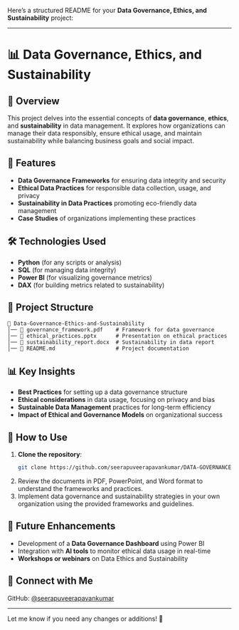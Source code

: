 Here’s a structured README for your **Data Governance, Ethics, and Sustainability** project:

---

# 📊 Data Governance, Ethics, and Sustainability  

## 📌 Overview  
This project delves into the essential concepts of **data governance**, **ethics**, and **sustainability** in data management. It explores how organizations can manage their data responsibly, ensure ethical usage, and maintain sustainability while balancing business goals and social impact.

## 🚀 Features  
- **Data Governance Frameworks** for ensuring data integrity and security  
- **Ethical Data Practices** for responsible data collection, usage, and privacy  
- **Sustainability in Data Practices** promoting eco-friendly data management  
- **Case Studies** of organizations implementing these practices  

## 🛠️ Technologies Used  
- **Python** (for any scripts or analysis)  
- **SQL** (for managing data integrity)  
- **Power BI** (for visualizing governance metrics)  
- **DAX** (for building metrics related to sustainability)  

## 📂 Project Structure  
```
📁 Data-Governance-Ethics-and-Sustainability  
│── 📜 governance_framework.pdf    # Framework for data governance  
│── 📜 ethical_practices.pptx      # Presentation on ethical practices  
│── 📜 sustainability_report.docx  # Sustainability in data report  
│── 📜 README.md                   # Project documentation  
```

## 📊 Key Insights  
- **Best Practices** for setting up a data governance structure  
- **Ethical considerations** in data usage, focusing on privacy and bias  
- **Sustainable Data Management** practices for long-term efficiency  
- **Impact of Ethical and Governance Models** on organizational success  

## 📎 How to Use  
1. **Clone the repository**:  
   ```bash
   git clone https://github.com/seerapuveerapavankumar/DATA-GOVERNANCE-ETHICS-AND-SUSTAINABILITY.git
   ```
2. Review the documents in PDF, PowerPoint, and Word format to understand the frameworks and practices.
3. Implement data governance and sustainability strategies in your own organization using the provided frameworks and guidelines.

## 📌 Future Enhancements  
- Development of a **Data Governance Dashboard** using Power BI  
- Integration with **AI tools** to monitor ethical data usage in real-time  
- **Workshops or webinars** on Data Ethics and Sustainability  

## 📩 Connect with Me  
GitHub: [@seerapuveerapavankumar](https://github.com/seerapuveerapavankumar)

---

Let me know if you need any changes or additions! 🚀
